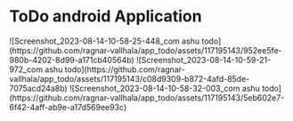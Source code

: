 <h1> ToDo android Application</h1>
![Screenshot_2023-08-14-10-58-25-448_com ashu todo](https://github.com/ragnar-vallhala/app_todo/assets/117195143/952ee5fe-980b-4202-8d99-a171cb40564b)
![Screenshot_2023-08-14-10-59-21-972_com ashu todo](https://github.com/ragnar-vallhala/app_todo/assets/117195143/c08d9309-b872-4afd-85de-7075acd24a8b)
![Screenshot_2023-08-14-10-58-32-003_com ashu todo](https://github.com/ragnar-vallhala/app_todo/assets/117195143/5eb602e7-6f42-4aff-ab9e-a17d569ee93c)
